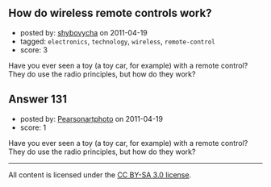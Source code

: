 ## How do wireless remote controls work?

- posted by: [shybovycha](https://stackexchange.com/users/-1/96-shybovycha) on 2011-04-19
- tagged: `electronics`, `technology`, `wireless`, `remote-control`
- score: 3

Have you ever seen a toy (a toy car, for example) with a remote control? They do use the radio principles, but how do they work?


## Answer 131

- posted by: [Pearsonartphoto](https://stackexchange.com/users/-1/67-pearsonartphoto) on 2011-04-19
- score: 1

Have you ever seen a toy (a toy car, for example) with a remote control? They do use the radio principles, but how do they work?



---

All content is licensed under the [CC BY-SA 3.0 license](https://creativecommons.org/licenses/by-sa/3.0/).
